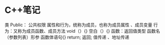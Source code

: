 # C++笔记

类 Public： 公共权限
属性和行为，统称为成员，也称为成员属性 、成员变量
行为：又称为成员函数、成员方法
void（）{} 空白（）{}
函数：返回值类型 函数名 （参数列表）形参
函数体语句{}
return; 返回;
值传递 、地址传递



